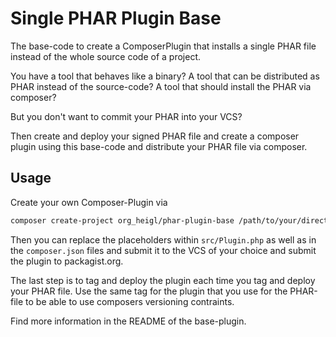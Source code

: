 # Single PHAR Plugin Base

The base-code to create a ComposerPlugin that installs a single PHAR file
instead of the whole source code of a project.

You have a tool that behaves like a binary? A tool that can be distributed as
PHAR instead of the source-code? A tool that should install the PHAR via
composer?

But you don't want to commit your PHAR into your VCS?

Then create and deploy your signed PHAR file and create a composer plugin using
this base-code and distribute your PHAR file via composer.

## Usage

Create your own Composer-Plugin via

```bash
composer create-project org_heigl/phar-plugin-base /path/to/your/directory/
```

Then you can replace the placeholders within `src/Plugin.php` as well as in the
`composer.json` files and submit it to the VCS of your choice and submit the
plugin to packagist.org.

The last step is to tag and deploy the plugin each time you tag and deploy your
PHAR file. Use the same tag for the plugin that you use for the PHAR-file to be
able to use composers versioning contraints.

Find more information in the README of the base-plugin.
